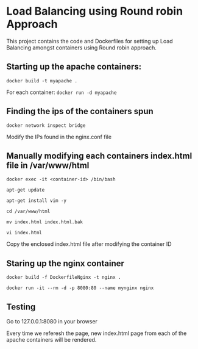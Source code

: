 # Load Balancing using Round robin Approach

This project contains the code and Dockerfiles for setting up Load Balancing amongst containers using Round robin approach.

## Starting up the apache containers:

```docker build -t myapache .```

For each container:
```docker run -d myapache```

## Finding the ips of the containers spun

```docker network inspect bridge```

Modify the IPs found in the nginx.conf file 


## Manually modifying each containers index.html file in /var/www/html

```docker exec -it <container-id> /bin/bash```

```apt-get update```

```apt-get install vim -y```

```cd /var/www/html```

```mv index.html index.html.bak```

```vi index.html```

Copy the enclosed index.html file after modifying the container ID

## Staring up the nginx container

```docker build -f DockerfileNginx -t nginx .```

```docker run -it --rm -d -p 8080:80 --name mynginx nginx```

## Testing

Go to 127.0.0.1:8080 in your browser

Every time we referesh the page, new index.html page from each of the apache containers will be rendered.
